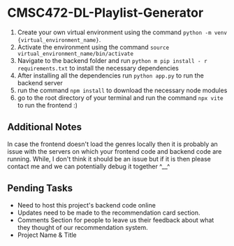 # CMSC472-DL-Playlist-Generator
1) Create your own virtual environment using the command `python -m venv {virtual_environment_name}`.
2) Activate the environment using the command `source virtual_environment_name/bin/activate`
3) Navigate to the backend folder and run `python m pip install - r requirements.txt` to install the necessary dependencies
4) After installing all the dependencies run `python app.py` to run the backend server
5) run the command `npm install` to download the necessary node modules
6) go to the root directory of your terminal and run the command `npx vite` to run the frontend :)

## Additional Notes
In case the frontend doesn't load the genres locally then it is probably an issue with the servers on which your frontend code and backend code are running. While, I don't think it should be an issue but if it is then please contact me and we can potentially debug it together ^__^

## Pending Tasks
- Need to host this project's backend code online
- Updates need to be made to the recommendation card section.  
- Comments Section for people to leave us their feedback about what they thought of our recommendation system.
- Project Name & Title
